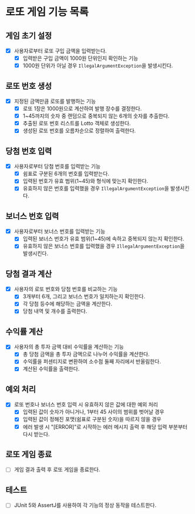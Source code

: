 # 로또 게임 기능 목록

## 게임 초기 설정
- [x] 사용자로부터 로또 구입 금액을 입력받는다.
    - [x] 입력받은 구입 금액이 1000원 단위인지 확인하는 기능
    - [x] 1000원 단위가 아닐 경우 `IllegalArgumentException`을 발생시킨다.

## 로또 번호 생성
- [x] 지정된 금액만큼 로또를 발행하는 기능
    - [x] 로또 1장은 1000원으로 계산하여 발행 장수를 결정한다.
    - [x] 1~45까지의 숫자 중 랜덤으로 중복되지 않는 6개의 숫자를 추출한다.
    - [x] 추출된 로또 번호 리스트를 Lotto 객체로 생성한다.
    - [x] 생성된 로또 번호를 오름차순으로 정렬하여 출력한다.

## 당첨 번호 입력
- [x] 사용자로부터 당첨 번호를 입력받는 기능
    - [x] 쉼표로 구분된 6개의 번호를 입력받는다.
    - [x] 입력된 번호가 유효 범위(1~45)와 형식에 맞는지 확인한다.
    - [x] 유효하지 않은 번호를 입력했을 경우 `IllegalArgumentException`을 발생시킨다.

## 보너스 번호 입력
- [x] 사용자로부터 보너스 번호를 입력받는 기능
    - [x] 입력된 보너스 번호가 유효 범위(1~45)에 속하고 중복되지 않는지 확인한다.
    - [x] 유효하지 않은 보너스 번호를 입력했을 경우 `IllegalArgumentException`을 발생시킨다.

## 당첨 결과 계산
- [x] 사용자의 로또 번호와 당첨 번호를 비교하는 기능
    - [x] 3개부터 6개, 그리고 보너스 번호가 일치하는지 확인한다.
    - [x] 각 당첨 등수에 해당하는 금액을 계산한다.
    - [x] 당첨 내역 및 개수를 출력한다.

## 수익률 계산
- [x] 사용자의 총 투자 금액 대비 수익률을 계산하는 기능
    - [x] 총 당첨 금액을 총 투자 금액으로 나누어 수익률을 계산한다.
    - [x] 수익률을 퍼센티지로 변환하여 소수점 둘째 자리에서 반올림한다.
    - [x] 계산된 수익률을 출력한다.

## 예외 처리
- [x] 로또 번호나 보너스 번호 입력 시 유효하지 않은 값에 대한 예외 처리
    - [x] 입력된 값이 숫자가 아니거나, 1부터 45 사이의 범위를 벗어날 경우
    - [x] 입력된 값이 정해진 포맷(쉼표로 구분된 숫자)을 따르지 않을 경우
    - [x] 에러 발생 시 "[ERROR]"로 시작하는 에러 메시지 출력 후 해당 입력 부분부터 다시 받는다.

## 로또 게임 종료
- [ ] 게임 결과 출력 후 로또 게임을 종료한다.

## 테스트
- [ ] JUnit 5와 AssertJ를 사용하여 각 기능의 정상 동작을 테스트한다.